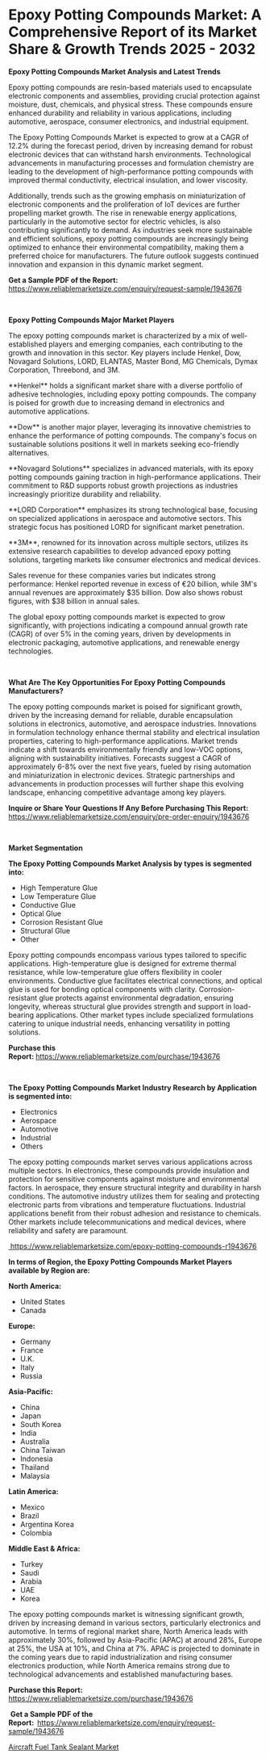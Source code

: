 <p><h1>Epoxy Potting Compounds Market: A Comprehensive Report of its Market Share & Growth Trends 2025 - 2032</h1></p><p><strong>Epoxy Potting Compounds Market Analysis and Latest Trends</strong></p>
<p><p>Epoxy potting compounds are resin-based materials used to encapsulate electronic components and assemblies, providing crucial protection against moisture, dust, chemicals, and physical stress. These compounds ensure enhanced durability and reliability in various applications, including automotive, aerospace, consumer electronics, and industrial equipment. </p><p>The Epoxy Potting Compounds Market is expected to grow at a CAGR of 12.2% during the forecast period, driven by increasing demand for robust electronic devices that can withstand harsh environments. Technological advancements in manufacturing processes and formulation chemistry are leading to the development of high-performance potting compounds with improved thermal conductivity, electrical insulation, and lower viscosity.</p><p>Additionally, trends such as the growing emphasis on miniaturization of electronic components and the proliferation of IoT devices are further propelling market growth. The rise in renewable energy applications, particularly in the automotive sector for electric vehicles, is also contributing significantly to demand. As industries seek more sustainable and efficient solutions, epoxy potting compounds are increasingly being optimized to enhance their environmental compatibility, making them a preferred choice for manufacturers. The future outlook suggests continued innovation and expansion in this dynamic market segment.</p></p>
<p><strong>Get a Sample PDF of the Report:&nbsp;</strong> <a href="https://www.reliablemarketsize.com/enquiry/request-sample/1943676?utm_campaign=2115&utm_medium=2&utm_source=Github&utm_content=ia&utm_term=30012025&utm_id=epoxy-potting-compounds">https://www.reliablemarketsize.com/enquiry/request-sample/1943676</a></p>
<p>&nbsp;</p>
<p><strong>Epoxy Potting Compounds Major Market Players</strong></p>
<p><p>The epoxy potting compounds market is characterized by a mix of well-established players and emerging companies, each contributing to the growth and innovation in this sector. Key players include Henkel, Dow, Novagard Solutions, LORD, ELANTAS, Master Bond, MG Chemicals, Dymax Corporation, Threebond, and 3M. </p><p>**Henkel** holds a significant market share with a diverse portfolio of adhesive technologies, including epoxy potting compounds. The company is poised for growth due to increasing demand in electronics and automotive applications. </p><p>**Dow** is another major player, leveraging its innovative chemistries to enhance the performance of potting compounds. The company's focus on sustainable solutions positions it well in markets seeking eco-friendly alternatives.</p><p>**Novagard Solutions** specializes in advanced materials, with its epoxy potting compounds gaining traction in high-performance applications. Their commitment to R&D supports robust growth projections as industries increasingly prioritize durability and reliability.</p><p>**LORD Corporation** emphasizes its strong technological base, focusing on specialized applications in aerospace and automotive sectors. This strategic focus has positioned LORD for significant market penetration.</p><p>**3M**, renowned for its innovation across multiple sectors, utilizes its extensive research capabilities to develop advanced epoxy potting solutions, targeting markets like consumer electronics and medical devices.</p><p>Sales revenue for these companies varies but indicates strong performance: Henkel reported revenue in excess of €20 billion, while 3M's annual revenues are approximately $35 billion. Dow also shows robust figures, with $38 billion in annual sales.</p><p>The global epoxy potting compounds market is expected to grow significantly, with projections indicating a compound annual growth rate (CAGR) of over 5% in the coming years, driven by developments in electronic packaging, automotive applications, and renewable energy technologies.</p></p>
<p>&nbsp;</p>
<p><strong>What Are The Key Opportunities For Epoxy Potting Compounds Manufacturers?</strong></p>
<p><p>The epoxy potting compounds market is poised for significant growth, driven by the increasing demand for reliable, durable encapsulation solutions in electronics, automotive, and aerospace industries. Innovations in formulation technology enhance thermal stability and electrical insulation properties, catering to high-performance applications. Market trends indicate a shift towards environmentally friendly and low-VOC options, aligning with sustainability initiatives. Forecasts suggest a CAGR of approximately 6-8% over the next five years, fueled by rising automation and miniaturization in electronic devices. Strategic partnerships and advancements in production processes will further shape this evolving landscape, enhancing competitive advantage among key players.</p></p>
<p><strong>Inquire or Share Your Questions If Any Before Purchasing This Report:</strong> <a href="https://www.reliablemarketsize.com/enquiry/pre-order-enquiry/1943676?utm_campaign=2115&utm_medium=2&utm_source=Github&utm_content=ia&utm_term=30012025&utm_id=epoxy-potting-compounds">https://www.reliablemarketsize.com/enquiry/pre-order-enquiry/1943676</a></p>
<p>&nbsp;</p>
<p><strong>Market Segmentation</strong></p>
<p><strong>The Epoxy Potting Compounds Market Analysis by types is segmented into:</strong></p>
<p><ul><li>High Temperature Glue</li><li>Low Temperature Glue</li><li>Conductive Glue</li><li>Optical Glue</li><li>Corrosion Resistant Glue</li><li>Structural Glue</li><li>Other</li></ul></p>
<p><p>Epoxy potting compounds encompass various types tailored to specific applications. High-temperature glue is designed for extreme thermal resistance, while low-temperature glue offers flexibility in cooler environments. Conductive glue facilitates electrical connections, and optical glue is used for bonding optical components with clarity. Corrosion-resistant glue protects against environmental degradation, ensuring longevity, whereas structural glue provides strength and support in load-bearing applications. Other market types include specialized formulations catering to unique industrial needs, enhancing versatility in potting solutions.</p></p>
<p><strong>Purchase this Report:&nbsp;</strong><a href="https://www.reliablemarketsize.com/purchase/1943676?utm_campaign=2115&utm_medium=2&utm_source=Github&utm_content=ia&utm_term=30012025&utm_id=epoxy-potting-compounds">https://www.reliablemarketsize.com/purchase/1943676</a></p>
<p>&nbsp;</p>
<p><strong>The Epoxy Potting Compounds Market Industry Research by Application is segmented into:</strong></p>
<p><ul><li>Electronics</li><li>Aerospace</li><li>Automotive</li><li>Industrial</li><li>Others</li></ul></p>
<p><p>The epoxy potting compounds market serves various applications across multiple sectors. In electronics, these compounds provide insulation and protection for sensitive components against moisture and environmental factors. In aerospace, they ensure structural integrity and durability in harsh conditions. The automotive industry utilizes them for sealing and protecting electronic parts from vibrations and temperature fluctuations. Industrial applications benefit from their robust adhesion and resistance to chemicals. Other markets include telecommunications and medical devices, where reliability and safety are paramount.</p></p>
<p><a href="https://www.reliablemarketsize.com/epoxy-potting-compounds-r1943676?utm_campaign=2115&utm_medium=2&utm_source=Github&utm_content=ia&utm_term=30012025&utm_id=epoxy-potting-compounds">&nbsp;https://www.reliablemarketsize.com/epoxy-potting-compounds-r1943676</a></p>
<p><strong>In terms of Region, the Epoxy Potting Compounds Market Players available by Region are:</strong></p>
<p>
    <p> <strong> North America: </strong>
        <ul>
            <li>United States</li>
            <li>Canada</li>
        </ul>
        </p> 
    <p> <strong> Europe: </strong>
        <ul>
            <li>Germany</li>
            <li>France</li>
            <li>U.K.</li>
            <li>Italy</li>
            <li>Russia</li>
        </ul>
        </p> 
    <p> <strong> Asia-Pacific: </strong>
        <ul>
            <li>China</li>
            <li>Japan</li>
            <li>South Korea</li>
            <li>India</li>
            <li>Australia</li>
            <li>China Taiwan</li>
            <li>Indonesia</li>
            <li>Thailand</li>
            <li>Malaysia</li>
        </ul>
        </p> 
    <p> <strong> Latin America: </strong>
        <ul>
            <li>Mexico</li>
            <li>Brazil</li>
            <li>Argentina Korea</li>
            <li>Colombia</li>
        </ul>
        </p> 
    <p> <strong> Middle East & Africa: </strong>
        <ul>
            <li>Turkey</li>
            <li>Saudi</li>
            <li>Arabia</li>
            <li>UAE</li>
            <li>Korea</li>
        </ul>
    </p>
    </p>
<p><p>The epoxy potting compounds market is witnessing significant growth, driven by increasing demand in various sectors, particularly electronics and automotive. In terms of regional market share, North America leads with approximately 30%, followed by Asia-Pacific (APAC) at around 28%, Europe at 25%, the USA at 10%, and China at 7%. APAC is projected to dominate in the coming years due to rapid industrialization and rising consumer electronics production, while North America remains strong due to technological advancements and established manufacturing bases.</p></p>
<p><strong>Purchase this Report: </strong><a href="https://www.reliablemarketsize.com/purchase/1943676?utm_campaign=2115&utm_medium=2&utm_source=Github&utm_content=ia&utm_term=30012025&utm_id=epoxy-potting-compounds">https://www.reliablemarketsize.com/purchase/1943676</a></p>
<p>&nbsp;<strong>Get a Sample PDF of the Report:&nbsp;&nbsp;</strong><a href="https://www.reliablemarketsize.com/enquiry/request-sample/1943676?utm_campaign=2115&utm_medium=2&utm_source=Github&utm_content=ia&utm_term=30012025&utm_id=epoxy-potting-compounds">https://www.reliablemarketsize.com/enquiry/request-sample/1943676</a></p>
<p><strong></strong></p>
<p><p><a href="https://github.com/sofayahoo2023/Market-Research-Report-List-6/blob/main/aircraft-fuel-tank-sealant-market.md?utm_campaign=2115&utm_medium=2&utm_source=Github&utm_content=ia&utm_term=30012025&utm_id=epoxy-potting-compounds">Aircraft Fuel Tank Sealant Market</a></p></p>